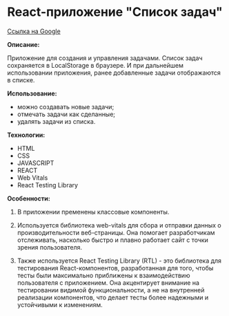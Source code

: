 # React-приложение "Список задач"

[Ссылка на Google](https://www.google.com)

**Описание:**

Приложение для создания и управления задачами. Список задач сохраняется в LocalStorage в браузере. И при дальнейшем использовании приложения, ранее добавленные задачи отображаются в списке.

**Использование:**

- можно создавать новые задачи;
- отмечать задачи как сделанные;
- удалять задачи из списка.

**Технологии:**

- HTML
- CSS
- JAVASCRIPT
- REACT
- Web Vitals
- React Testing Library

**Особенности:**

1. В приложении пременены классовые компоненты.

2. Используется библиотека web-vitals для сбора и отправки данных о производительности веб-страницы. Она помогает разработчикам отслеживать, насколько быстро и плавно работает сайт с точки зрения пользователя.

3. Также используется React Testing Library (RTL) - это библиотека для тестирования React-компонентов, разработанная для того, чтобы тесты были максимально приближены к взаимодействию пользователя с приложением. Она акцентирует внимание на тестировании видимой функциональности, а не на внутренней реализации компонентов, что делает тесты более надежными и устойчивыми к изменениям.
